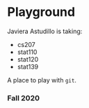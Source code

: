 # Playground
Javiera Astudillo is taking:
* cs207
* stat110
* stat120
* stat139

A place to play with `git`.

### Fall 2020
